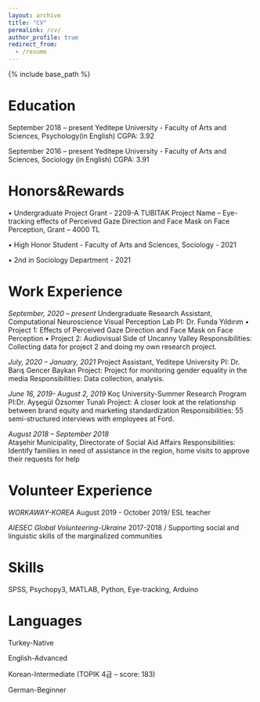 ```yaml
---
layout: archive
title: "CV"
permalink: /cv/
author_profile: true
redirect_from:
  - /resume
---
```


{% include base_path %}

Education
======
September 2018 – present 
Yeditepe University - Faculty of Arts and Sciences, Psychology(in English)
CGPA: 3.92

September 2016 – present 
Yeditepe University - Faculty of Arts and Sciences, Sociology (in English)
CGPA: 3.91


Honors&Rewards
======

•	Undergraduate Project Grant - 2209-A TUBITAK 
    Project Name – Eye-tracking effects of Perceived Gaze Direction and Face Mask on Face Perception,	Grant – 4000 TL

•	High Honor Student - Faculty of Arts and Sciences, Sociology - 2021

•	2nd in Sociology Department - 2021


Work Experience
======
*September, 2020 – present*
Undergraduate Research Assistant, Computational Neuroscience Visual Perception Lab
PI: Dr. Funda Yıldırım 
•	Project 1: Effects of Perceived Gaze Direction and Face Mask on Face Perception
•	Project 2: Audiovisual Side of Uncanny Valley
Responsibilities: Collecting data for project 2 and doing my own research project. 

*July, 2020 – January, 2021* 
Project Assistant, Yeditepe University 
PI: Dr. Barış Gencer Baykan 
Project: Project for monitoring gender equality in the media
Responsibilities: Data collection, analysis.

*June 16, 2019- August 2, 2019*
Koç University-Summer Research Program 
PI:Dr. Ayşegül Özsomer Tunalı 
Project: A closer look at the relationship between brand equity and marketing standardization
Responsibilities: 55 semi-structured interviews with employees at Ford.

*August 2018 – September 2018* 	
Ataşehir Municipality, Directorate of Social Aid Affairs
Responsibilities: Identify families in need of assistance in the region, home visits to approve their requests for help



Volunteer Experience
======
*WORKAWAY-KOREA*
August 2019 - October 2019/ ESL teacher

*AIESEC Global Volunteering-Ukraine*
2017-2018 / Supporting social and linguistic skills of the marginalized communities


Skills
======

SPSS, 
Psychopy3,
MATLAB,
Python, 
Eye-tracking,
Arduino


Languages
======
Turkey-Native

English-Advanced  

Korean-Intermediate (TOPIK 4급 – score: 183)

German-Beginner


